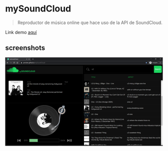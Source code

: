 # mySoundCloud

> Reproductor de música online que hace uso de la API de SoundCloud.

Link demo [aquí](https://perisdev.github.io/mySoundCloud/)

## screenshots

![](screenshots/screenshot1.png)
